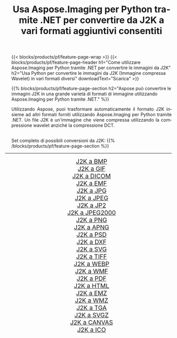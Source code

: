 ﻿---
title: Usa Aspose.Imaging per Python tramite .NET per convertire da J2K a vari formati aggiuntivi consentiti 
weight: 3920
url: /it/python-net/conversion/from/j2k/ 
lang: it
langdirlevel: 2
locales: zh-hans,ja,it,ru,de,es,fr,nl,id,lt,pl,pt,vi,tr,ko,zh-hant,ar,hi,th,sv,cs,uk,he
description: Puoi trasformare rapidamente da J2K(Immagine compressa Wavelet) in vari formati utilizzando Aspose.Imaging per Python tramite .NET.
---

{{< blocks/products/pf/feature-page-wrap >}}
{{< blocks/products/pf/feature-page-header h1="Come utilizzare Aspose.Imaging per Python tramite .NET per convertire le immagini da J2K" h2="Usa Python per convertire le immagini da J2K (Immagine compressa Wavelet) in vari formati diversi" downloadText="Scarica" >}}


{{% blocks/products/pf/feature-page-section  h2="Aspose può convertire le immagini J2K in una grande varietà di formati di immagine utilizzando Aspose.Imaging per Python tramite .NET." %}}
<p align=justify>Utilizzando Aspose, puoi trasformare automaticamente il formato J2K insieme ad altri formati forniti utilizzando Aspose.Imaging per Python tramite .NET. Un file J2K è un'immagine che viene compressa utilizzando la compressione wavelet anziché la compressione DCT.</p>
<br/>
Set completo di possibili conversioni da J2K:
{{% /blocks/products/pf/feature-page-section %}}
<div class="container-fluid productfamilypage bg-gray">
    <div class="convertypes bg-gray agp-content section">
        <div class="container">
		<hr style="margin-left:-20px;"/>
		<div class="row other-converters" style="gap: 10px;font-size: 19px;text-align:center;">
		    <div class='col-md-2 other-converter remove-lp remove-rp'><a href="/imaging/it/python-net/conversion/j2k-to-bmp/" style="padding:15px;">J2K a BMP</a></div><div class='col-md-2 other-converter remove-lp remove-rp'><a href="/imaging/it/python-net/conversion/j2k-to-gif/" style="padding:15px;">J2K a GIF</a></div><div class='col-md-2 other-converter remove-lp remove-rp'><a href="/imaging/it/python-net/conversion/j2k-to-dicom/" style="padding:15px;">J2K a DICOM</a></div><div class='col-md-2 other-converter remove-lp remove-rp'><a href="/imaging/it/python-net/conversion/j2k-to-emf/" style="padding:15px;">J2K a EMF</a></div><div class='col-md-2 other-converter remove-lp remove-rp'><a href="/imaging/it/python-net/conversion/j2k-to-jpg/" style="padding:15px;">J2K a JPG</a></div><div class='col-md-2 other-converter remove-lp remove-rp'><a href="/imaging/it/python-net/conversion/j2k-to-jpeg/" style="padding:15px;">J2K a JPEG</a></div><div class='col-md-2 other-converter remove-lp remove-rp'><a href="/imaging/it/python-net/conversion/j2k-to-jp2/" style="padding:15px;">J2K a JP2</a></div><div class='col-md-2 other-converter remove-lp remove-rp'><a href="/imaging/it/python-net/conversion/j2k-to-jpeg2000/" style="padding:15px;">J2K a JPEG2000</a></div><div class='col-md-2 other-converter remove-lp remove-rp'><a href="/imaging/it/python-net/conversion/j2k-to-png/" style="padding:15px;">J2K a PNG</a></div><div class='col-md-2 other-converter remove-lp remove-rp'><a href="/imaging/it/python-net/conversion/j2k-to-apng/" style="padding:15px;">J2K a APNG</a></div><div class='col-md-2 other-converter remove-lp remove-rp'><a href="/imaging/it/python-net/conversion/j2k-to-psd/" style="padding:15px;">J2K a PSD</a></div><div class='col-md-2 other-converter remove-lp remove-rp'><a href="/imaging/it/python-net/conversion/j2k-to-dxf/" style="padding:15px;">J2K a DXF</a></div><div class='col-md-2 other-converter remove-lp remove-rp'><a href="/imaging/it/python-net/conversion/j2k-to-svg/" style="padding:15px;">J2K a SVG</a></div><div class='col-md-2 other-converter remove-lp remove-rp'><a href="/imaging/it/python-net/conversion/j2k-to-tiff/" style="padding:15px;">J2K a TIFF</a></div><div class='col-md-2 other-converter remove-lp remove-rp'><a href="/imaging/it/python-net/conversion/j2k-to-webp/" style="padding:15px;">J2K a WEBP</a></div><div class='col-md-2 other-converter remove-lp remove-rp'><a href="/imaging/it/python-net/conversion/j2k-to-wmf/" style="padding:15px;">J2K a WMF</a></div><div class='col-md-2 other-converter remove-lp remove-rp'><a href="/imaging/it/python-net/conversion/j2k-to-pdf/" style="padding:15px;">J2K a PDF</a></div><div class='col-md-2 other-converter remove-lp remove-rp'><a href="/imaging/it/python-net/conversion/j2k-to-html/" style="padding:15px;">J2K a HTML</a></div><div class='col-md-2 other-converter remove-lp remove-rp'><a href="/imaging/it/python-net/conversion/j2k-to-emz/" style="padding:15px;">J2K a EMZ</a></div><div class='col-md-2 other-converter remove-lp remove-rp'><a href="/imaging/it/python-net/conversion/j2k-to-wmz/" style="padding:15px;">J2K a WMZ</a></div><div class='col-md-2 other-converter remove-lp remove-rp'><a href="/imaging/it/python-net/conversion/j2k-to-tga/" style="padding:15px;">J2K a TGA</a></div><div class='col-md-2 other-converter remove-lp remove-rp'><a href="/imaging/it/python-net/conversion/j2k-to-svgz/" style="padding:15px;">J2K a SVGZ</a></div><div class='col-md-2 other-converter remove-lp remove-rp'><a href="/imaging/it/python-net/conversion/j2k-to-canvas/" style="padding:15px;">J2K a CANVAS</a></div><div class='col-md-2 other-converter remove-lp remove-rp'><a href="/imaging/it/python-net/conversion/j2k-to-ico/" style="padding:15px;">J2K a ICO</a></div>
                </div>
        </div>
    </div>
</div>
<br/>

